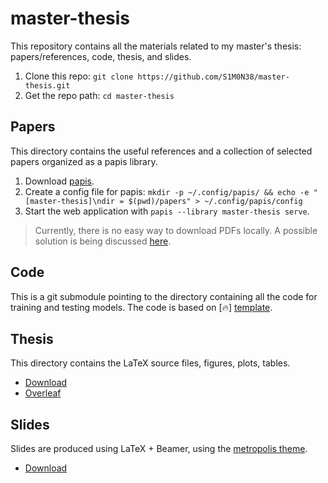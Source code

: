 # master-thesis

This repository contains all the materials related to my master's thesis:
papers/references, code, thesis, and slides.

1. Clone this repo: `git clone https://github.com/S1M0N38/master-thesis.git`
2. Get the repo path: `cd master-thesis`

## Papers

This directory contains the useful references and a collection of selected
papers organized as a papis library.

1. Download [papis](https://papis.readthedocs.io/en/latest/index.html).
2. Create a config file for papis: `mkdir -p ~/.config/papis/ && echo -e
   "[master-thesis]\ndir = $(pwd)/papers" > ~/.config/papis/config`
3. Start the web application with `papis --library master-thesis serve`.

> Currently, there is no easy way to download PDFs locally.  A possible
> solution is being discussed
> [here](https://github.com/papis/papis/discussions/525).

## Code

This is a git submodule pointing to the directory containing all the code for
training and testing models. The code is based on \[🔥\]
[template](https://github.com/S1M0N38/pytorch-template).

## Thesis

This directory contains the LaTeX source files, figures, plots, tables.

- [Download](https://nightly.link/S1M0N38/master-thesis/workflows/thesis/main/thesis.zip)
- [Overleaf](https://www.overleaf.com/read/ndfnpkxbpgsw)

## Slides

Slides are produced using LaTeX + Beamer, using the [metropolis
theme](https://github.com/matze/mtheme).

- [Download](https://nightly.link/S1M0N38/master-thesis/workflows/slides/main/slides.zip)
